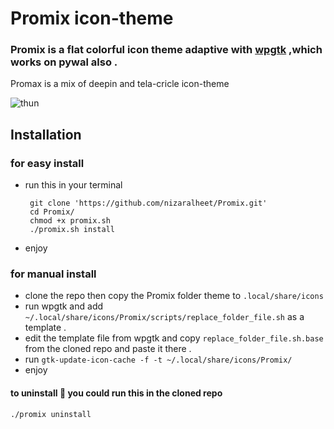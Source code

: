 # Promix icon-theme


### Promix is a flat colorful  icon theme adaptive with [wpgtk](https://github.com/deviantfero/wpgtk/tree/master/wpgtk) ,which works on pywal also .
Promax is a mix of deepin and tela-cricle icon-theme 

![thun](https://github.com/user-attachments/assets/67270c31-7125-485d-816e-0425106094d1)

## Installation 
### for easy install 
- run this in your terminal
  
  ```
   git clone 'https://github.com/nizaralheet/Promix.git'
   cd Promix/
   chmod +x promix.sh
   ./promix.sh install
  ```
- enjoy
  
 ### for manual install 
- clone the repo then copy the Promix folder theme to `.local/share/icons`
- run wpgtk and add `~/.local/share/icons/Promix/scripts/replace_folder_file.sh`  as a template .
- edit the template file from wpgtk and copy `replace_folder_file.sh.base` from the cloned repo and paste it  there .
-  run `gtk-update-icon-cache -f -t ~/.local/share/icons/Promix/`
- enjoy
  
#### to uninstall 🫥  you could run this in the cloned repo 
  ```
  ./promix uninstall
  ```
